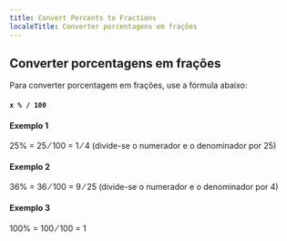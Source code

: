 ```yaml
---
title: Convert Percents to Fractions
localeTitle: Converter porcentagens em frações
---
```

## Converter porcentagens em frações

Para converter porcentagem em frações, use a fórmula abaixo:

#### `x % / 100`

#### Exemplo 1

 25% = 25 ⁄ 100 = 1 ⁄ 4 (divide-se o numerador e o denominador por 25)

#### Exemplo 2

 36% = 36 ⁄ 100 = 9 ⁄ 25 (divide-se o numerador e o denominador por 4)

#### Exemplo 3

 100% = 100 ⁄ 100 = 1
